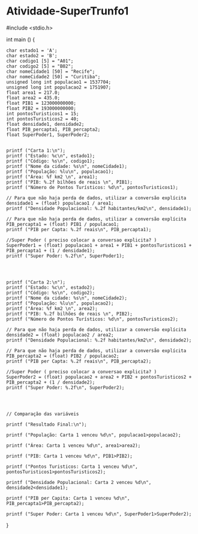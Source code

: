 # Atividade-SuperTrunfo1

#include <stdio.h>

int main () {

    char estado1 = 'A';
    char estado2 = 'B';
    char codigo1 [5] = "A01";
    char codigo2 [5] = "B02";
    char nomeCidade1 [50] = "Recife";
    char nomeCidade2 [50] = "Curitiba";
    unsigned long int populacao1 = 1537704;
    unsigned long int populacao2 = 1751907;
    float area1 = 217.0;
    float area2 = 435.0;
    float PIB1 = 123000000000;
    float PIB2 = 193000000000;
    int pontosTuristicos1 = 15;
    int pontosTuristicos2 = 40;
    float densidade1, densidade2;
    float PIB_percapta1, PIB_percapta2;
    float SuperPoder1, SuperPoder2;

    
    printf ("Carta 1:\n");
    printf ("Estado: %c\n", estado1);
    printf ("Código: %s\n", codigo1);
    printf ("Nome da cidade: %s\n", nomeCidade1);
    printf ("População: %lu\n", populacao1);
    printf ("Área: %f km2 \n", area1);
    printf ("PIB: %.2f bilhões de reais \n", PIB1);
    printf ("Número de Pontos Turísticos: %d\n", pontosTuristicos1);
    
    // Para que não haja perda de dados, utilizar a conversão explícita
    densidade1 = (float) populacao1 / area1;
    printf ("Densidade Populacional: %.2f habitantes/km2\n", densidade1);

    // Para que não haja perda de dados, utilizar a conversão explícita 
    PIB_percapta1 = (float) PIB1 / populacao1;
    printf ("PIB per Capta: %.2f reais\n", PIB_percapta1);

    //Super Poder ( preciso colocar a conversao explicita? )
    SuperPoder1 = (float) populacao1 + area1 + PIB1 + pontosTuristicos1 + PIB_percapta1 + (1 / densidade1);
    printf ("Super Poder: %.2f\n", SuperPoder1);
    



    printf ("Carta 2:\n");
    printf ("Estado: %c\n", estado2);
    printf ("Código: %s\n", codigo2);
    printf ("Nome da cidade: %s\n", nomeCidade2);
    printf ("População: %lu\n", populacao2);
    printf ("Área: %f km2 \n", area2);
    printf ("PIB: %.2f bilhões de reais \n", PIB2);
    printf ("Número de Pontos Turísticos: %d\n", pontosTuristicos2);

    // Para que não haja perda de dados, utilizar a conversão explícita
    densidade2 = (float) populacao2 / area2;
    printf ("Densidade Populacional: %.2f habitantes/km2\n", densidade2);

    // Para que não haja perda de dados, utilizar a conversão explícita
    PIB_percapta2 = (float) PIB2 / populacao2;
    printf ("PIB per Capta: %.2f reais\n", PIB_percapta2);

    //Super Poder ( preciso colocar a conversao explicita? )
    SuperPoder2 = (float) populacao2 + area2 + PIB2 + pontosTuristicos2 + PIB_percapta2 + (1 / densidade2);
    printf ("Super Poder: %.2f\n", SuperPoder2);




    // Comparação das variáveis

    printf ("Resultado Final:\n");

    printf ("População: Carta 1 venceu %d\n", populacao1>populacao2);

    printf ("Área: Carta 1 venceu %d\n", area1>area2);

    printf ("PIB: Carta 1 venceu %d\n", PIB1>PIB2);

    printf ("Pontos Turisticos: Carta 1 venceu %d\n", pontosTuristicos1>pontosTuristicos2);

    printf ("Densidade Populacional: Carta 2 venceu %d\n", densidade2<densidade1);

    printf ("PIB per Capita: Carta 1 venceu %d\n", PIB_percapta1>PIB_percapta2);

    printf ("Super Poder: Carta 1 venceu %d\n", SuperPoder1>SuperPoder2);



}
